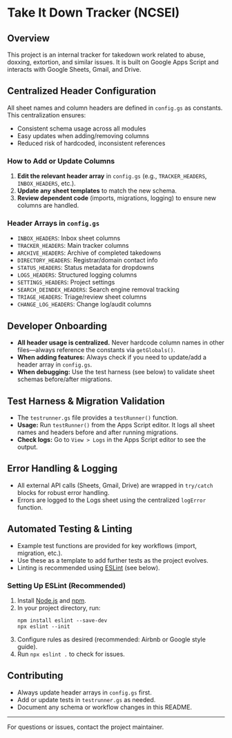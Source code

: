 # Take It Down Tracker (NCSEI)

## Overview
This project is an internal tracker for takedown work related to abuse, doxxing, extortion, and similar issues. It is built on Google Apps Script and interacts with Google Sheets, Gmail, and Drive.

## Centralized Header Configuration
All sheet names and column headers are defined in `config.gs` as constants. This centralization ensures:
- Consistent schema usage across all modules
- Easy updates when adding/removing columns
- Reduced risk of hardcoded, inconsistent references

### How to Add or Update Columns
1. **Edit the relevant header array** in `config.gs` (e.g., `TRACKER_HEADERS`, `INBOX_HEADERS`, etc.).
2. **Update any sheet templates** to match the new schema.
3. **Review dependent code** (imports, migrations, logging) to ensure new columns are handled.

### Header Arrays in `config.gs`
- `INBOX_HEADERS`: Inbox sheet columns
- `TRACKER_HEADERS`: Main tracker columns
- `ARCHIVE_HEADERS`: Archive of completed takedowns
- `DIRECTORY_HEADERS`: Registrar/domain contact info
- `STATUS_HEADERS`: Status metadata for dropdowns
- `LOGS_HEADERS`: Structured logging columns
- `SETTINGS_HEADERS`: Project settings
- `SEARCH_DEINDEX_HEADERS`: Search engine removal tracking
- `TRIAGE_HEADERS`: Triage/review sheet columns
- `CHANGE_LOG_HEADERS`: Change log/audit columns

## Developer Onboarding
- **All header usage is centralized.** Never hardcode column names in other files—always reference the constants via `getGlobals()`.
- **When adding features:** Always check if you need to update/add a header array in `config.gs`.
- **When debugging:** Use the test harness (see below) to validate sheet schemas before/after migrations.

## Test Harness & Migration Validation
- The `testrunner.gs` file provides a `testRunner()` function.
- **Usage:** Run `testRunner()` from the Apps Script editor. It logs all sheet names and headers before and after running migrations.
- **Check logs:** Go to `View > Logs` in the Apps Script editor to see the output.

## Error Handling & Logging
- All external API calls (Sheets, Gmail, Drive) are wrapped in `try/catch` blocks for robust error handling.
- Errors are logged to the Logs sheet using the centralized `logError` function.

## Automated Testing & Linting
- Example test functions are provided for key workflows (import, migration, etc.).
- Use these as a template to add further tests as the project evolves.
- Linting is recommended using [ESLint](https://eslint.org/) (see below).

### Setting Up ESLint (Recommended)
1. Install [Node.js](https://nodejs.org/) and [npm](https://www.npmjs.com/).
2. In your project directory, run:
   ```
   npm install eslint --save-dev
   npx eslint --init
   ```
3. Configure rules as desired (recommended: Airbnb or Google style guide).
4. Run `npx eslint .` to check for issues.

## Contributing
- Always update header arrays in `config.gs` first.
- Add or update tests in `testrunner.gs` as needed.
- Document any schema or workflow changes in this README.

---
For questions or issues, contact the project maintainer.
